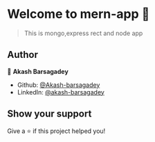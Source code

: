 # Welcome to mern-app 👋

> This is mongo,express rect and node app

## Author

👤 **Akash Barsagadey**

-   Github: [@Akash-barsagadey](https://github.com/Akash-barsagadey)
-   LinkedIn: [@akash-barsagadey](https://linkedin.com/in/akash-barsagadey)

## Show your support

Give a ⭐️ if this project helped you!

